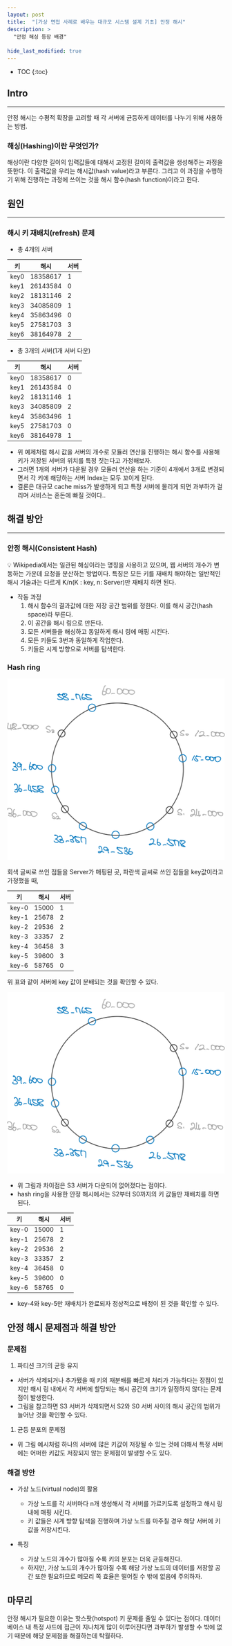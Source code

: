 ```yaml
---
layout: post
title:  "[가상 면접 사례로 배우는 대규모 시스템 설계 기초] 안정 해시"
description: >
  "안정 해싱 등장 배경"

hide_last_modified: true
---
```

* TOC
{:toc}
## Intro

---

안정 해시는 수평적 확장을 고려할 때 각 서버에 균등하게 데이터를 나누기 위해 사용하는 방법.

### 해싱(Hashing)이란 무엇인가?

해싱이란 다양한 길이의 입력값들에 대해서 고정된 길이의 출력값을 생성해주는 과정을 뜻한다. 이 출력값을 우리는 해시값(hash value)라고 부른다. 그리고 이 과정을 수행하기 위해 진행하는 과정에 쓰이는 것을 해시 함수(hash function)이라고 한다.

## 원인

---

### 해시 키 재배치(refresh) 문제

- 총 4개의 서버

| 키 | 해시 | 서버  |
| --- | --- | --- |
| key0 | 18358617 | 1 |
| key1 | 26143584 | 0 |
| key2 | 18131146 | 2 |
| key3 | 34085809 | 1 |
| key4 | 35863496 | 0 |
| key5 | 27581703 | 3 |
| key6 | 38164978 | 2 |

- 총 3개의 서버(1개 서버 다운)

| 키 | 해시 | 서버  |
| --- | --- | --- |
| key0 | 18358617 | 0 |
| key1 | 26143584 | 0 |
| key2 | 18131146 | 1 |
| key3 | 34085809 | 2 |
| key4 | 35863496 | 1 |
| key5 | 27581703 | 0 |
| key6 | 38164978 | 1 |

- 위 예제처럼 해시 값을 서버의 개수로 모듈러 연산을 진행하는 해시 함수를 사용해 키가 저장된 서버의 위치를 특정 짓는다고 가정해보자.
- 그러면 1개의 서버가 다운될 경우 모듈러 연산을 하는 기준이 4개에서 3개로 변경되면서 각 키에 해당하는 서버 Index는 모두 꼬이게 된다.
- 결론은 대규모 cache miss가 발생하게 되고 특정 서버에 몰리게 되면 과부하가 걸리며 서비스는 혼돈에 빠질 것이다..

## 해결 방안

---

### **안정 해시(Consistent Hash)**

<aside>
💡 Wikipedia에서는 일관된 해싱이라는 명칭을 사용하고 있으며, 웹 서버의 개수가 변동하는 가운데 요청을 분산하는 방법이다.
특징은 모든 키를 재배치 해야하는 일반적인 해시 기술과는 다르게 K/n(K : key, n: Server)만 재배치 하면 된다.

</aside>

- 작동 과정
    1. 해시 함수의 결과값에 대한 저장 공간 범위를 정한다. 이를 해시 공간(hash space)라 부른다.
    2. 이 공간을 해시 링으로 만든다.
    3. 모든 서버들을 해싱하고 동일하게 해시 링에 매핑 시킨다.
    4. 모든 키들도 3번과 동일하게 작업한다.
    5. 키들은 시계 방향으로 서버를 탐색한다.

### Hash ring

![hashring1](</assets/img/pjt/hashring1.png>)

회색 글씨로 쓰인 점들을 Server가 매핑된 곳, 파란색 글씨로 쓰인 점들을 key값이라고 가정했을 때,

| 키 | 해시 | 서버 |
| --- | --- | --- |
| key-0 | 15000 | 1 |
| key-1 | 25678 | 2 |
| key-2 | 29536 | 2 |
| key-3 | 33357 | 2 |
| key-4 | 36458 | 3 |
| key-5 | 39600 | 3 |
| key-6 | 58765 | 0 |

위 표와 같이 서버에 key 값이 분배되는 것을 확인할 수 있다.

![hashring2](</assets/img/pjt/hashring2.png>)

- 위 그림과 차이점은 S3 서버가 다운되어 없어졌다는 점이다.
- hash ring을 사용한 안정 해시에서는 S2부터 S0까지의 키 값들만 재배치를 하면 된다.

| 키 | 해시 | 서버 |
| --- | --- | --- |
| key-0 | 15000 | 1 |
| key-1 | 25678 | 2 |
| key-2 | 29536 | 2 |
| key-3 | 33357 | 2 |
| key-4 | 36458 | 0 |
| key-5 | 39600 | 0 |
| key-6 | 58765 | 0 |

- key-4와 key-5만 재배치가 완료되자 정상적으로 배정이 된 것을 확인할 수 있다.

## 안정 해시 문제점과 해결 방안

### 문제점

1. 파티션 크기의 균등 유지
  - 서버가 삭제되거나 추가됐을 때 키의 재분배를 빠르게 처리가 가능하다는 장점이 있지만 해시 링 내에서 각 서버에 할당되는 해시 공간의 크기가 일정하지 않다는 문제점이 발생한다.
  - 그림을 참고하면 S3 서버가 삭제되면서 S2와 S0 서버 사이의 해시 공간의 범위가 늘어난 것을 확인할 수 있다.

1. 균등 분포의 문제점
  - 위 그림 예시처럼 하나의 서버에 많은 키값이 저장될 수 있는 것에 더해서 특정 서버에는 어떠한 키값도 저장되지 않는 문제점이 발생할 수도 있다.

### 해결 방안

- 가상 노드(virtual node)의 활용
  - 가상 노드를 각 서버마다 n개 생성해서 각 서버를 가르키도록 설정하고 해시 링 내에 매핑 시킨다.
  - 키 값들은 시계 방향 탐색을 진행하며 가상 노드를 마주칠 경우 해당 서버에 키 값을 저장시킨다.

- 특징
  - 가상 노드의 개수가 많아질 수록 키의 분포는 더욱 균등해진다.
  - 하지만, 가상 노드의 개수가 많아질 수록 해당 가상 노드의 데이터를 저장할 공간 또한 필요하므로 메모리 쪽 효율은 떨어질 수 밖에 없음에 주의하자.

## 마무리

안정 해시가 필요한 이유는 핫스팟(hotspot) 키 문제를 줄일 수 있다는 점이다. 데이터베이스 내 특정 샤드에 접근이 지나치게 많이 이루어진다면 과부하가 발생할 수 밖에 없기 때문에 해당 문제점을 해결하는데 탁월하다.